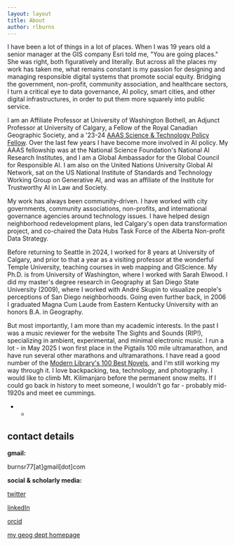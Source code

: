 ```yaml
---
layout: layout
title: About
author: rlburns
---
```

I have been a lot of things in a lot of places. When I was 19 years old a senior manager at the GIS company Esri told me, "You are going places." She was right, both figuratively and literally. But across all the places my work has taken me, what remains constant is my passion for designing and managing responsible digital systems that promote social equity. Bridging the government, non-profit, community association, and healthcare sectors, I turn a critical eye to data governance, AI policy, smart cities, and other digital infrastructures, in order to put them more squarely into public service.

I am an Affiliate Professor at University of Washington Bothell, an Adjunct Professor at University of Calgary, a Fellow of the Royal Canadian Geographic Society, and a '23-24 [AAAS Science & Technology Policy Fellow](https://www.aaas.org/programs/science-technology-policy-fellowships). Over the last few years I have become more involved in AI policy. My AAAS fellowship was at the National Science Foundation's National AI Research Institutes, and I am a Global Ambassador for the Global Council for Responsible AI. I am also on the United Nations University Global AI Network, sat on the US National Institute of Standards and Technology Working Group on Generative AI, and was an affiliate of the Institute for Trustworthy AI in Law and Society.

My work has always been community-driven. I have worked with city governments, community associations, non-profits, and international governance agencies around technology issues. I have helped design neighborhood redevelopment plans, led Calgary's open data transformation project, and co-chaired the Data Hubs Task Force of the Alberta Non-profit Data Strategy. 

Before returning to Seattle in 2024, I worked for 8 years at University of Calgary, and prior to that a year as a visiting professor at the wonderful Temple University, teaching courses in web mapping and GIScience. My Ph.D. is from University of Washington, where I worked with Sarah Elwood. I did my master's degree research in Geography at San Diego State University (2009), where I worked with Andr&#233; Skupin to visualize people's perceptions of San Diego neighborhoods. Going even further back, in 2006 I graduated Magna Cum Laude from Eastern Kentucky University with an honors B.A. in Geography. 

But most importantly, I am more than my academic interests. In the past I was a music reviewer for the website The Sights and Sounds (RIP!), specializing in ambient, experimental, and minimal electronic music. I run a lot - in May 2025 I won first place in the Pigtails 100 mile ultramarathon, and have run several other marathons and ultramarathons. I have read a good number of the [Modern Library's 100 Best Novels](http://www.modernlibrary.com/top-100/100-best-novels/), and I'm still working my way through it. I love backpacking, tea, technology, and photography. I would like to climb Mt. Kilimanjaro before the permanent snow melts. If I could go back in history to meet someone, I wouldn't go far - probably mid-1920s and meet ee cummings.

- -

## contact details





**gmail:**

burnsr77\[at\]gmail\[dot\]com

**social & scholarly media:**

[twitter](https://twitter.com/burnsr77) 

[linkedIn](https://linkedin.com/in/ryanlburns) 

[orcid](https://orcid.org/0000-0001-5025-4947) 

[my geog dept homepage](https://arts.ucalgary.ca/geography/contact/ryanburns)
